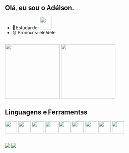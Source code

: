 ## Olá, eu sou o Adélson.

<!--
**AdelsonJ/AdelsonJ** is a ✨ _special_ ✨ repository because its `README.md` (this file) appears on your GitHub profile.

Here are some ideas to get you started:

- 🔭 I’m currently working on ...
- 🌱 I’m currently learning ...
- 👯 I’m looking to collaborate on ...
- 🤔 I’m looking for help with ...
- 💬 Ask me about ...
- 📫 How to reach me: ...
- 😄 Pronouns: ...
- ⚡ Fun fact: ...
-->

- 🌱 Estudando: <img loading="lazy" src="https://cdn.jsdelivr.net/gh/devicons/devicon/icons/html5/html5-original.svg" width="40" height="40"/> 
- 😄 Pronouns: ele/dele

##

<div>
  <a href = "https://beacons.ai/AdelsonJ">
  <img height="180em" src="https://github-readme-stats.vercel.app/api?username=AdelsonJ&show_icons=true&theme=transparent">
  <img height="180em" src="https://github-readme-stats.vercel.app/api/top-langs/?username=AdelsonJ&layout=compact&langs_count=16&theme=transparent"/>
  </a>
</div>

## Linguagens e Ferramentas

<div>  
  <img loading="lazy" src="https://cdn.jsdelivr.net/gh/devicons/devicon/icons/linux/linux-original.svg" width="40" height="40"/>
  <img loading="lazy" src="https://cdn.jsdelivr.net/gh/devicons/devicon/icons/c/c-original.svg" width="40" height="40"/> 
  <img loading="lazy" src="https://cdn.jsdelivr.net/gh/devicons/devicon/icons/java/java-original.svg" width="40" height="40"/> 
  <img loading="lazy" src="https://cdn.jsdelivr.net/gh/devicons/devicon/icons/python/python-original.svg" width="40" height="40"/> 
  <img loading="lazy" src="https://cdn.jsdelivr.net/gh/devicons/devicon/icons/r/r-original.svg" width="40" height="40"/> 
  <img loading="lazy" src="https://cdn.jsdelivr.net/gh/devicons/devicon/icons/javascript/javascript-original.svg" width="40" height="40"/> 
  <img loading="lazy" src="https://cdn.jsdelivr.net/gh/devicons/devicon/icons/react/react-original.svg" width="40" height="40"/> 
  <img loading="lazy" src="https://cdn.jsdelivr.net/gh/devicons/devicon/icons/latex/latex-original.svg" width="40" height="40"/> 
  <img loading="lazy" src="https://cdn.jsdelivr.net/gh/devicons/devicon/icons/arduino/arduino-original.svg" width="40" height="40"/> 
</div>

##

<div>
  <a href="https://www.instagram.com/adelsonoliveirajr" target="_blank" ><img src="https://img.shields.io/badge/Instagram-E4405F?style=for-the-badge&logo=instagram&logoColor=white"/></a>
  <a href="https://www.linkedin.com/in/ad%C3%A9lson-j%C3%BAnior-85a970327" target="_blank" ><img src="https://img.shields.io/badge/LinkedIn-0077B5?style=for-the-badge&logo=linkedin&logoColor=white"/></a>
</div>
